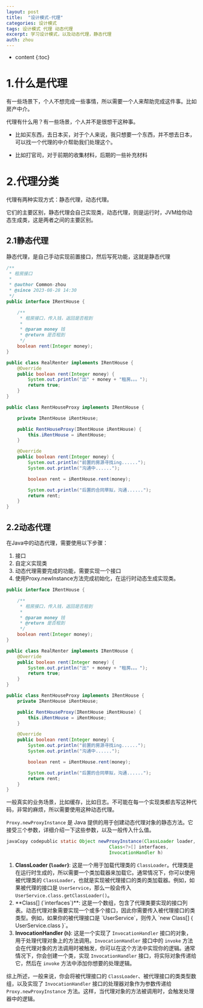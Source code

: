 ```yaml
---
layout: post
title:  "设计模式-代理"
categories: 设计模式
tags: 设计模式 代理 动态代理
excerpt: 学习设计模式，以及动态代理，静态代理
auth: zhou
---
```


* content
{:toc}


# 1.什么是代理

有一些场景下，个人不想完成一些事情，所以需要一个人来帮助完成这件事。比如房产中介。

代理有什么用？有一些场景，个人并不是很想干这种事。

- 比如买东西，去日本买，对于个人来说，我只想要一个东西，并不想去日本，可以找一个代理的中介帮助我们处理这个。

- 比如打官司，对于前期的收集材料，后期的一些补充材料

# 2.代理分类

代理有两种实现方式：静态代理，动态代理。

它们的主要区别，静态代理会自己实现类，动态代理，则是运行时，JVM给你动态生成类，这是两者之间的主要区别。



## 2.1静态代理

静态代理，是自己手动实现前置接口，然后写死功能，这就是静态代理

```JAVA
/**
 * 租房接口
 *
 * @author Common-zhou
 * @since 2023-08-28 14:30
 */
public interface IRentHouse {

    /**
     * 租房接口，传入钱，返回是否租到
     *
     * @param money 钱
     * @return 是否租到
     */
    boolean rent(Integer money);
}

public class RealRenter implements IRentHouse {
    @Override
    public boolean rent(Integer money) {
        System.out.println("出" + money + "租房。。。");
        return true;
    }
}

public class RentHouseProxy implements IRentHouse {

    private IRentHouse iRentHouse;

    public RentHouseProxy(IRentHouse iRentHouse) {
        this.iRentHouse = iRentHouse;
    }

    @Override
    public boolean rent(Integer money) {
        System.out.println("前置的房源寻找ing......");
        System.out.println("沟通中......");

        boolean rent = iRentHouse.rent(money);

        System.out.println("后置的合同草拟，沟通......");
        return rent;
    }
}
```





## 2.2动态代理

在Java中的动态代理，需要使用以下步骤： 

1. 接口
2. 自定义实现类
3. 动态代理需要完成的功能，需要实现一个接口
4. 使用Proxy.newInstance方法完成初始化，在运行时动态生成实现类。

```JAVA
public interface IRentHouse {

    /**
     * 租房接口，传入钱，返回是否租到
     *
     * @param money 钱
     * @return 是否租到
     */
    boolean rent(Integer money);
}

public class RealRenter implements IRentHouse {
    @Override
    public boolean rent(Integer money) {
        System.out.println("出" + money + "租房。。。");
        return true;
    }
}

public class RentHouseProxy implements IRentHouse {
    private IRentHouse iRentHouse;

    public RentHouseProxy(IRentHouse iRentHouse) {
        this.iRentHouse = iRentHouse;
    }

    @Override
    public boolean rent(Integer money) {
        System.out.println("前置的房源寻找ing......");
        System.out.println("沟通中......");

        boolean rent = iRentHouse.rent(money);

        System.out.println("后置的合同草拟，沟通......");
        return rent;
    }
}
```



一般真实的业务场景，比如缓存，比如日志。不可能在每一个实现类都去写这种代码，非常的麻烦，所以需要使用这种动态代理。





`Proxy.newProxyInstance` 是 Java 提供的用于创建动态代理对象的静态方法。它接受三个参数，详细介绍一下这些参数，以及一般传入什么值。

```JAVA
javaCopy codepublic static Object newProxyInstance(ClassLoader loader,
                                      Class<?>[] interfaces,
                                      InvocationHandler h)
```

1. **ClassLoader (`loader`)**: 这是一个用于加载代理类的 `ClassLoader`。代理类是在运行时生成的，所以需要一个类加载器来加载它。通常情况下，你可以使用被代理类的 `ClassLoader`，也就是实现被代理接口的类的类加载器。例如，如果被代理的接口是 `UserService`，那么一般会传入 `UserService.class.getClassLoader()`。
2. **Class<?>[] (`interfaces`)**: 这是一个数组，包含了代理类要实现的接口列表。动态代理对象需要实现一个或多个接口，因此你需要传入被代理接口的类类型。例如，如果你的被代理接口是 `UserService`，则传入 `new Class<?>[] { UserService.class }`。
3. **InvocationHandler (`h`)**: 这是一个实现了 `InvocationHandler` 接口的对象，用于处理代理对象上的方法调用。`InvocationHandler` 接口中的 `invoke` 方法会在代理对象的方法调用时被触发，你可以在这个方法中实现你的逻辑。通常情况下，你会创建一个类，实现 `InvocationHandler` 接口，将实际对象传递给它，然后在 `invoke` 方法中添加你想要的处理逻辑。

综上所述，一般来说，你会将被代理接口的 `ClassLoader`、被代理接口的类类型数组，以及实现了 `InvocationHandler` 接口的处理器对象作为参数传递给 `Proxy.newProxyInstance` 方法。这样，当代理对象的方法被调用时，会触发处理器中的逻辑。





